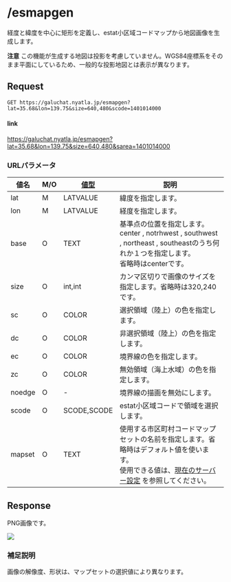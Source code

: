 # /esmapgen

経度と緯度を中心に矩形を定義し、estat小区域コードマップから地図画像を生成します。

**注意**
この機能が生成する地図は投影を考慮していません。WGS84座標系をそのまま平面にしているため、一般的な投影地図とは表示が異なります。



## Request

```
GET https://galuchat.nyatla.jp/esmapgen?lat=35.68&lon=139.75&size=640,480&scode=1401014000
```
#### link
https://galuchat.nyatla.jp/esmapgen?lat=35.68&lon=139.75&size=640,480&sarea=1401014000


### URLパラメータ
|値名|M/O|[値型](../valuetype.md)|説明|
|--|--|--|--|
|lat|M|LATVALUE|緯度を指定します。|
|lon|M|LATVALUE|経度を指定します。|
|base|O|TEXT|基準点の位置を指定します。<br>center , notrhwest , southwest , northeast , southeastのうち何れか１つを指定します。<br>省略時はcenterです。|
|size|O|int,int|カンマ区切りで画像のサイズを指定します。省略時は320,240です。|
|sc|O|COLOR|選択領域（陸上）の色を指定します。|
|dc|O|COLOR|非選択領域（陸上）の色を指定します。|
|ec|O|COLOR|境界線の色を指定します。|
|zc|O|COLOR|無効領域（海上水域）の色を指定します。|
|noedge|O|-|境界線の描画を無効にします。|
|scode|O|SCODE,SCODE|estat小区域コードで領域を選択します。|
|mapset|O|TEXT|使用する市区町村コードマップセットの名前を指定します。省略時はデフォルト値を使います。<br/>使用できる値は、[現在のサーバー設定](../current_setting.md) を参照してください。|



## Response
PNG画像です。

<img src="https://galuchat.nyatla.jp/esmapgen?lat=35.68&lon=139.75&size=640,480&scode=13101014000">


### 補足説明

画像の解像度、形状は、マップセットの選択値により異なります。



